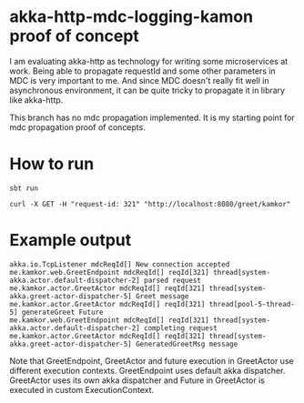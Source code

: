 # akka-http-mdc-logging-kamon proof of concept

I am evaluating akka-http as technology for writing some microservices at work. Being able to propagate requestId and some other parameters in MDC is very important to me. And since MDC doesn't really fit well in asynchronous environment, it can be quite tricky to propagate it in library like akka-http.

This branch has no mdc propagation implemented. It is my starting point for mdc propagation proof of concepts.

# How to run

`sbt run`

`curl -X GET -H "request-id: 321" "http://localhost:8080/greet/kamkor"`

# Example output

```
akka.io.TcpListener mdcReqId[] New connection accepted
me.kamkor.web.GreetEndpoint mdcReqId[] reqId[321] thread[system-akka.actor.default-dispatcher-2] parsed request
me.kamkor.actor.GreetActor mdcReqId[] reqId[321] thread[system-akka.greet-actor-dispatcher-5] Greet message
me.kamkor.actor.GreetActor mdcReqId[] reqId[321] thread[pool-5-thread-5] generateGreet Future
me.kamkor.web.GreetEndpoint mdcReqId[] reqId[321] thread[system-akka.actor.default-dispatcher-2] completing request
me.kamkor.actor.GreetActor mdcReqId[] reqId[321] thread[system-akka.greet-actor-dispatcher-5] GeneratedGreetMsg message
```

Note that GreetEndpoint, GreetActor and future execution in GreetActor use different execution contexts. GreetEndpoint uses default akka dispatcher. GreetActor uses its own akka dispatcher and Future in GreetActor is executed in custom ExecutionContext.